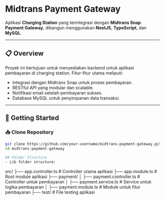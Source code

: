 # Midtrans Payment Gateway

Aplikasi **Charging Station** yang terintegrasi dengan **Midtrans Snap Payment Gateway**, dibangun menggunakan **NestJS**, **TypeScript**, dan **MySQL**.

---

## 📋 Overview

Proyek ini bertujuan untuk menyediakan backend untuk aplikasi pembayaran di charging station. Fitur-fitur utama meliputi:
- Integrasi dengan Midtrans Snap untuk proses pembayaran.
- RESTful API yang modular dan scalable.
- Notifikasi email setelah pembayaran sukses.
- Database MySQL untuk penyimpanan data transaksi.

---

## 🚀 Getting Started

### 📥 Clone Repository
```bash
git clone https://github.com/your-username/midtrans-payment-gateway.git
cd midtrans-payment-gateway

## Folder Structure 
- Lib folder structure:
```
src/
├── app.controller.ts         # Controller utama aplikasi
├── app.module.ts             # Root module aplikasi
├── payment/
│   ├── payment.controller.ts # Controller untuk pembayaran
│   ├── payment.service.ts    # Service untuk logika pembayaran
│   ├── payment.module.ts     # Module untuk fitur pembayaran
├── test/                     # File testing aplikasi

```
